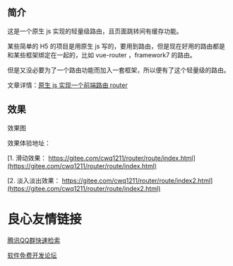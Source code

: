 
## 简介

这是一个原生 js 实现的轻量级路由，且页面跳转间有缓存功能。

某些简单的 H5 的项目是用原生 js 写的，要用到路由，但是现在好用的路由都是和某些框架绑定在一起的，比如 vue-router ，framework7 的路由。

但是又没必要为了一个路由功能而加入一套框架，所以便有了这个轻量级的路由。

文章详情：[原生 js 实现一个前端路由 router](https://www.jianshu.com/p/12faf86e41c0)

## 效果

效果图


效果体验地址：

[1. 滑动效果： https://gitee.com/cwq1211/router/route/index.html](https://gitee.com/cwq1211/router/route/index.html)

[2. 淡入淡出效果： https://gitee.com/cwq1211/router/route/index2.html](https://gitee.com/cwq1211/router/route/index2.html)


 # 良心友情链接

[腾讯QQ群快速检索](http://u.720life.cn/s/8cf73f7c)

[软件免费开发论坛](http://u.720life.cn/s/bbb01dc0)
